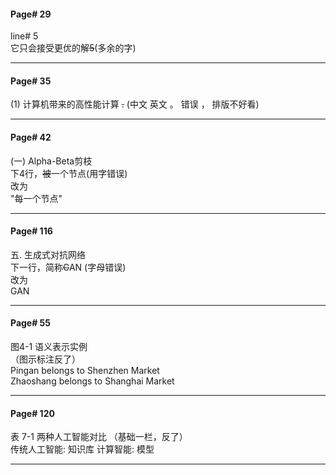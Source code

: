 #### Page# 29
line# 5   
它只会接受更优的解~~5~~(多余的字)   
  
___

#### Page# 35
(1) 计算机带来的高性能计算 ~~.~~  (中文 英文 。 错误 ， 排版不好看)   
  
___

#### Page# 42
(一) Alpha-Beta剪枝  
下4行，~~被~~一个节点(用字错误)   
改为     
"每一个节点"   
___

#### Page# 116
五. 生成式对抗网络  
下一行，简称~~C~~AN (字母错误)   
改为     
GAN   
___

#### Page# 55
图4-1 语义表示实例      
（图示标注反了）    
Pingan belongs to  Shenzhen Market    
Zhaoshang belongs to Shanghai Market   
   
___

#### Page# 120
表 7-1 两种人工智能对比 （基础一栏，反了）   
传统人工智能: 知识库
计算智能: 模型
   
___
